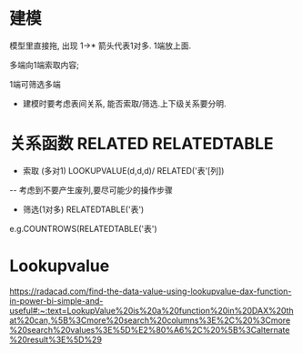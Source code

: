 # 建模

模型里直接拖, 出现 1->* 箭头代表1对多. 1端放上面.

多端向1端索取内容;

1端可筛选多端

- 建模时要考虑表间关系, 能否索取/筛选.上下级关系要分明.

# 关系函数 RELATED RELATEDTABLE

- 索取 (多对1) LOOKUPVALUE(d,d,d)/ RELATED('表'[列])

-- 考虑到不要产生废列,要尽可能少的操作步骤

- 筛选(1对多) RELATEDTABLE('表')

e.g.COUNTROWS(RELATEDTABLE('表')

# Lookupvalue 

https://radacad.com/find-the-data-value-using-lookupvalue-dax-function-in-power-bi-simple-and-useful#:~:text=LookupValue%20is%20a%20function%20in%20DAX%20that%20can,%5B%3Cmore%20search%20columns%3E%2C%20%3Cmore%20search%20values%3E%5D%E2%80%A6%2C%20%5B%3Calternate%20result%3E%5D%29
